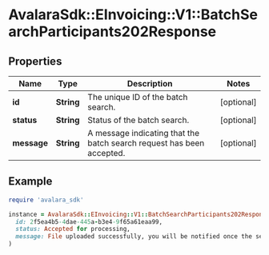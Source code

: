 # AvalaraSdk::EInvoicing::V1::BatchSearchParticipants202Response

## Properties

| Name | Type | Description | Notes |
| ---- | ---- | ----------- | ----- |
| **id** | **String** | The unique ID of the batch search. | [optional] |
| **status** | **String** | Status of the batch search. | [optional] |
| **message** | **String** | A message indicating that the batch search request has been accepted. | [optional] |

## Example

```ruby
require 'avalara_sdk'

instance = AvalaraSdk::EInvoicing::V1::BatchSearchParticipants202Response.new(
  id: 2f5ea4b5-4dae-445a-b3e4-9f65a61eaa99,
  status: Accepted for processing,
  message: File uploaded successfully, you will be notified once the search results are ready.
)
```

